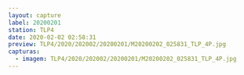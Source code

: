 ```yaml
---
layout: capture
label: 20200201
station: TLP4
date: 2020-02-02 02:58:31
preview: TLP4/2020/202002/20200201/M20200202_025831_TLP_4P.jpg
capturas:
  - imagem: TLP4/2020/202002/20200201/M20200202_025831_TLP_4P.jpg
---
```

